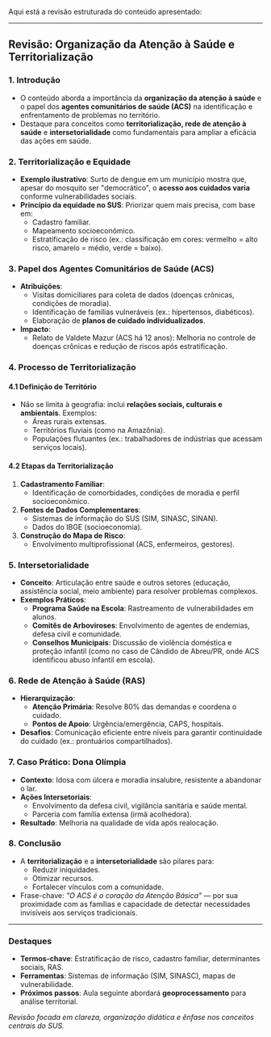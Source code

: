 Aqui está a revisão estruturada do conteúdo apresentado:

---

## **Revisão: Organização da Atenção à Saúde e Territorialização**  

### **1. Introdução**  
- O conteúdo aborda a importância da **organização da atenção à saúde** e o papel dos **agentes comunitários de saúde (ACS)** na identificação e enfrentamento de problemas no território.  
- Destaque para conceitos como **territorialização, rede de atenção à saúde** e **intersetorialidade** como fundamentais para ampliar a eficácia das ações em saúde.  

### **2. Territorialização e Equidade**  
- **Exemplo ilustrativo**: Surto de dengue em um município mostra que, apesar do mosquito ser "democrático", o **acesso aos cuidados varia** conforme vulnerabilidades sociais.  
- **Princípio da equidade no SUS**: Priorizar quem mais precisa, com base em:  
  - Cadastro familiar.  
  - Mapeamento socioeconômico.  
  - Estratificação de risco (ex.: classificação em cores: vermelho = alto risco, amarelo = médio, verde = baixo).  

### **3. Papel dos Agentes Comunitários de Saúde (ACS)**  
- **Atribuições**:  
  - Visitas domiciliares para coleta de dados (doenças crônicas, condições de moradia).  
  - Identificação de famílias vulneráveis (ex.: hipertensos, diabéticos).  
  - Elaboração de **planos de cuidado individualizados**.  
- **Impacto**:  
  - Relato de Valdete Mazur (ACS há 12 anos): Melhoria no controle de doenças crônicas e redução de riscos após estratificação.  

### **4. Processo de Territorialização**  
#### **4.1 Definição de Território**  
- Não se limita à geografia: inclui **relações sociais, culturais e ambientais**. Exemplos:  
  - Áreas rurais extensas.  
  - Territórios fluviais (como na Amazônia).  
  - Populações flutuantes (ex.: trabalhadores de indústrias que acessam serviços locais).  

#### **4.2 Etapas da Territorialização**  
1. **Cadastramento Familiar**:  
   - Identificação de comorbidades, condições de moradia e perfil socioeconômico.  
2. **Fontes de Dados Complementares**:  
   - Sistemas de informação do SUS (SIM, SINASC, SINAN).  
   - Dados do IBGE (socioeconomia).  
3. **Construção do Mapa de Risco**:  
   - Envolvimento multiprofissional (ACS, enfermeiros, gestores).  

### **5. Intersetorialidade**  
- **Conceito**: Articulação entre saúde e outros setores (educação, assistência social, meio ambiente) para resolver problemas complexos.  
- **Exemplos Práticos**:  
  - **Programa Saúde na Escola**: Rastreamento de vulnerabilidades em alunos.  
  - **Comitês de Arboviroses**: Envolvimento de agentes de endemias, defesa civil e comunidade.  
  - **Conselhos Municipais**: Discussão de violência doméstica e proteção infantil (como no caso de Cândido de Abreu/PR, onde ACS identificou abuso infantil em escola).  

### **6. Rede de Atenção à Saúde (RAS)**  
- **Hierarquização**:  
  - **Atenção Primária**: Resolve 80% das demandas e coordena o cuidado.  
  - **Pontos de Apoio**: Urgência/emergência, CAPS, hospitais.  
- **Desafios**: Comunicação eficiente entre níveis para garantir continuidade do cuidado (ex.: prontuários compartilhados).  

### **7. Caso Prático: Dona Olímpia**  
- **Contexto**: Idosa com úlcera e moradia insalubre, resistente a abandonar o lar.  
- **Ações Intersetoriais**:  
  - Envolvimento da defesa civil, vigilância sanitária e saúde mental.  
  - Parceria com família extensa (irmã acolhedora).  
- **Resultado**: Melhoria na qualidade de vida após realocação.  

### **8. Conclusão**  
- A **territorialização** e a **intersetorialidade** são pilares para:  
  - Reduzir iniquidades.  
  - Otimizar recursos.  
  - Fortalecer vínculos com a comunidade.  
- Frase-chave: *"O ACS é o coração da Atenção Básica"* — por sua proximidade com as famílias e capacidade de detectar necessidades invisíveis aos serviços tradicionais.  

--- 

### **Destaques**  
- **Termos-chave**: Estratificação de risco, cadastro familiar, determinantes sociais, RAS.  
- **Ferramentas**: Sistemas de informação (SIM, SINASC), mapas de vulnerabilidade.  
- **Próximos passos**: Aula seguinte abordará **geoprocessamento** para análise territorial.  

*Revisão focada em clareza, organização didática e ênfase nos conceitos centrais do SUS.*